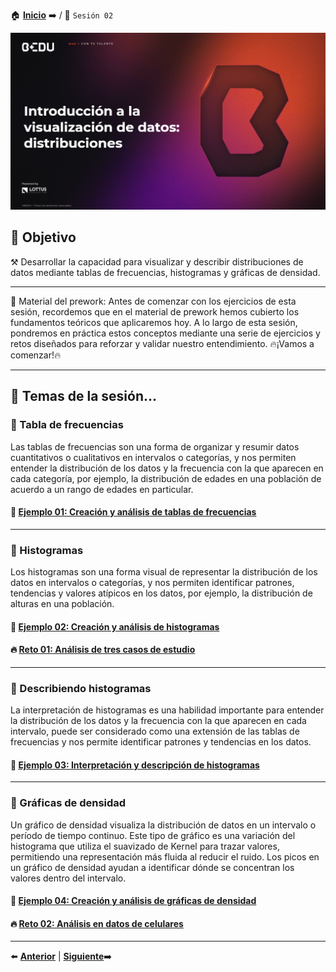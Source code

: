 🏠 [**Inicio**](../Readme.md) ➡️ / 📖 `Sesión 02`

<div align="center">
    <img src="Imagenes/S02_Bedu.png" alt="Sesion_02">
</div>

## 🎯 Objetivo

⚒️ Desarrollar la capacidad para visualizar y describir distribuciones de datos mediante tablas de frecuencias, histogramas y gráficas de densidad.

---

📘 Material del prework:
Antes de comenzar con los ejercicios de esta sesión, recordemos que en el material de prework hemos cubierto los fundamentos teóricos que aplicaremos hoy. A lo largo de esta sesión, pondremos en práctica estos conceptos mediante una serie de ejercicios y retos diseñados para reforzar y validar nuestro entendimiento. 
🔥¡Vamos a comenzar!🔥

---

## 📂 Temas de la sesión...


### 📖 Tabla de frecuencias

Las tablas de frecuencias son una forma de organizar y resumir datos cuantitativos o cualitativos en intervalos o categorías, y nos permiten entender la distribución de los datos y la frecuencia con la que aparecen en cada categoría, por ejemplo, la distribución de edades en una población de acuerdo a un rango de edades en particular.

#### 📜 **[Ejemplo 01: Creación y análisis de tablas de frecuencias](Ejemplo-01/Readme.md)**
---

### 📖 Histogramas

Los histogramas son una forma visual de representar la distribución de los datos en intervalos o categorías, y nos permiten identificar patrones, tendencias y valores atípicos en los datos, por ejemplo, la distribución de alturas en una población.

#### 📜 **[Ejemplo 02: Creación y análisis de histogramas](Ejemplo-02/Readme.md)**
#### 🔥 **[Reto 01: Análisis de tres casos de estudio](Reto-01/Readme.md)**


---

### 📖 Describiendo histogramas

La interpretación de histogramas es una habilidad importante para entender la distribución de los datos y la frecuencia con la que aparecen en cada intervalo, puede ser considerado como una extensión de las tablas de frecuencias y nos permite identificar patrones y tendencias en los datos.

#### 📜 **[Ejemplo 03: Interpretación y descripción de histogramas](Ejemplo-03/Readme.md)**

---

### 📖 Gráficas de densidad

Un gráfico de densidad visualiza la distribución de datos en un intervalo o período de tiempo continuo. Este tipo de gráfico es una variación del histograma que utiliza el suavizado de Kernel para trazar valores, permitiendo una representación más fluida al reducir el ruido. Los picos en un gráfico de densidad ayudan a identificar dónde se concentran los valores dentro del intervalo. 

#### 📜 **[Ejemplo 04: Creación y análisis de gráficas de densidad](Ejemplo-04/Readme.md)**
#### 🔥 **[Reto 02: Análisis en datos de celulares](Reto-02/Readme.md)**

---


⬅️ [**Anterior**](../Sesion-01/Readme.md) | [**Siguiente**](../Sesion-03/Readme.md)➡️
